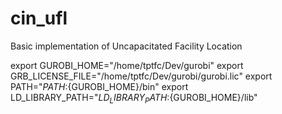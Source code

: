 # cin_ufl
Basic implementation of Uncapacitated Facility Location


export GUROBI_HOME="/home/tptfc/Dev/gurobi"
export GRB_LICENSE_FILE="/home/tptfc/Dev/gurobi/gurobi.lic"
export PATH="${PATH}:${GUROBI_HOME}/bin"
export LD_LIBRARY_PATH="${LD_LIBRARY_PATH}:${GUROBI_HOME}/lib"